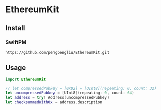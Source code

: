 # EthereumKit

Install
-------

### SwiftPM

```
https://github.com/pengpengliu/EthereumKit.git
```

Usage
-------

```swift
import EthereumKit

// let compressedPubkey = [0x02] + [UInt8](repeating: 0, count: 32)
let uncompressedPubkey = [UInt8](repeating: 0, count: 64)
let address = try! Address(uncompressedPubkey)
let checksummedWith0x = address.description 
```
